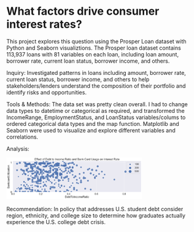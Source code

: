 # What factors drive consumer interest rates?  
 
This project explores this question using the Prosper Loan dataset with Python and Seaborn visualiztions.  The Prosper loan dataset contains 113,937 loans with 81 variables on each loan, including loan amount, borrower rate, current loan status, borrower income, and others.

Inquiry: Investigated patterns in loans including amount, borrower rate, current loan status, borrower income, and others to help stakeholders/lenders understand the composition of their portfolio and identify risks and opportunities.

Tools & Methods: The data set was pretty clean overall.  I had to change data types to datetime or categorical as required, and transformed the IncomeRange, EmploymentStatus, and LoanStatus variables/colums to ordered categorical data types and the map function.  Matplotlib and Seaborn were used to visualize and explore different variables and correlations.

Analysis: 

<img src="Images/cardutil.png" width="70%" />  

Recommendation: In policy that addresses U.S. student debt consider region, ethnicity, and college size to determine how graduates actually experience the U.S. college debt crisis.
